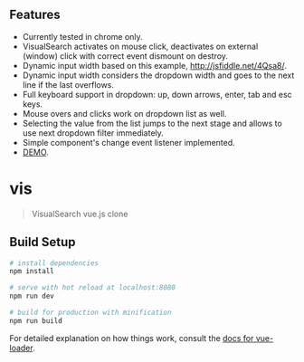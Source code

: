 
## Features

- Currently tested in chrome only.
- VisualSearch activates on mouse click, deactivates on external (window) click with correct event dismount on destroy.
- Dynamic input width based on this example, http://jsfiddle.net/4Qsa8/.
- Dynamic input width considers the dropdown width and goes to the next line if the last overflows.
- Full keyboard support in dropdown: up, down arrows, enter, tab and esc keys.
- Mouse overs and clicks work on dropdown list as well.
- Selecting the value from the list jumps to the next stage and allows to use next dropdown filter immediately.
- Simple component's change event listener implemented.
- [DEMO](https://kasheftin.github.io/VisualSearchVueClone/).

# vis

> VisualSearch vue.js clone

## Build Setup

``` bash
# install dependencies
npm install

# serve with hot reload at localhost:8080
npm run dev

# build for production with minification
npm run build
```

For detailed explanation on how things work, consult the [docs for vue-loader](http://vuejs.github.io/vue-loader).
